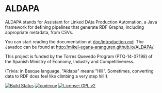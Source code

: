 # ALDAPA
ALDAPA stands for Assistant for Linked DAta Production Automation, a Java framework for defining pipelines that generate RDF Graphs, including appropriate metadata, from CSVs. 

You can start reading the documentation at [doc/introduction.md](doc/index.md). The Javadoc can be found at http://mikel-egana-aranguren.github.io/ALDAPA/.

This project is funded by the Torres Quevedo Program (PTQ-14-07198) of the Spanish Ministry of Economy, Industry and Competitiveness. 

(Trivia: in Basque language, "Aldapa" means "Hill". Sometimes, converting data to RDF does feel like climbing a very step hill!).


[![Build Status](https://travis-ci.org/mikel-egana-aranguren/ALDAPA.svg?branch=release-0.0.2)](https://travis-ci.org/mikel-egana-aranguren/ALDAPA) 
[![codecov](https://codecov.io/gh/mikel-egana-aranguren/ALDAPA/branch/release-0.0.2/graph/badge.svg)](https://codecov.io/gh/mikel-egana-aranguren/ALDAPA) 
[![License: GPL v2](https://img.shields.io/badge/License-GPL%20v2-blue.svg)](https://github.com/mikel-egana-aranguren/ALDAPA/blob/master/LICENSE)  
